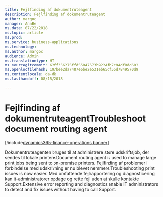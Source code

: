 ```yaml
---
title: Fejlfinding af dokumentruteagent
description: Fejlfinding af dokumentruteagent
author: margoc
manager: AnnBe
ms.date: 07/22/2018
ms.topic: article
ms.prod: 
ms.service: business-applications
ms.technology: 
ms.author: margoc
audience: Admin
ms.translationtype: HT
ms.sourcegitcommit: 62ff356275ffd55047573b9224fb7c94df8dd602
ms.openlocfilehash: 197bee2da7487e6be2e531eb65df55d7849570d9
ms.contentlocale: da-dk
ms.lasthandoff: 08/15/2018

---
```

#  <a name="troubleshoot-document-routing-agent"></a><span data-ttu-id="627c9-103">Fejlfinding af dokumentruteagent</span><span class="sxs-lookup"><span data-stu-id="627c9-103">Troubleshoot document routing agent</span></span>

[!include[dynamics365-finance-operations banner](../includes/dynamics365-finance-operations.md)]



<span data-ttu-id="627c9-104">Dokumentruteagenten bruges til at administrere store udskriftsjob, der sendes til lokale printere.</span><span class="sxs-lookup"><span data-stu-id="627c9-104">Document routing agent is used to manage large print jobs being sent to on-premise printers.</span></span> <span data-ttu-id="627c9-105">Fejlfinding af problemer i forbindelse med udskrivning er nu blevet nemmere.</span><span class="sxs-lookup"><span data-stu-id="627c9-105">Troubleshooting print issues is now easier.</span></span> <span data-ttu-id="627c9-106">Med omfattende fejlrapportering og diagnosticering kan it-administratorer opdage og rette fejl uden at skulle kontakte Support.</span><span class="sxs-lookup"><span data-stu-id="627c9-106">Extensive error reporting and diagnostics enable IT administrators to detect and fix issues without having to call Support.</span></span>

